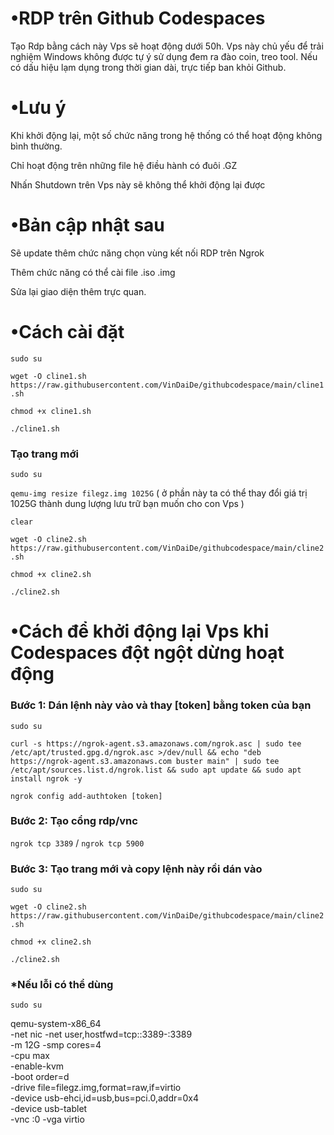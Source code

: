 # •RDP trên Github Codespaces
Tạo Rdp bằng cách này Vps sẽ hoạt động dưới 50h. Vps này chủ yếu để trải nghiệm Windows không được tự ý sử dụng đem ra đào coin, treo tool. Nếu có dấu hiệu lạm dụng trong thời gian dài, trực tiếp ban khỏi Github.
# •Lưu ý
Khi khởi động lại, một số chức năng trong hệ thống có thể hoạt động không bình thường.

Chỉ hoạt động trên những file hệ điều hành có đuôi .GZ

Nhấn Shutdown trên Vps này sẽ không thể khởi động lại được

# •Bản cập nhật sau
Sẽ update thêm chức năng chọn vùng kết nối RDP trên Ngrok

Thêm chức năng có thể cài file .iso .img

Sửa lại giao diện thêm trực quan.
# •Cách cài đặt
```sudo su```

```wget -O cline1.sh https://raw.githubusercontent.com/VinDaiDe/githubcodespace/main/cline1.sh```


```chmod +x cline1.sh```


```./cline1.sh```
### Tạo trang mới
```sudo su```

```qemu-img resize filegz.img 1025G``` ( ở phần này ta có thể thay đổi giá trị 1025G thành dung lượng lưu trữ bạn muốn cho con Vps )

```clear```

```wget -O cline2.sh https://raw.githubusercontent.com/VinDaiDe/githubcodespace/main/cline2.sh```


```chmod +x cline2.sh```


```./cline2.sh```
# •Cách để khởi động lại Vps khi Codespaces đột ngột dừng hoạt động
### Bước 1: Dán lệnh này vào và thay [token] bằng token của bạn
```sudo su```


```curl -s https://ngrok-agent.s3.amazonaws.com/ngrok.asc | sudo tee /etc/apt/trusted.gpg.d/ngrok.asc >/dev/null && echo "deb https://ngrok-agent.s3.amazonaws.com buster main" | sudo tee /etc/apt/sources.list.d/ngrok.list && sudo apt update && sudo apt install ngrok -y```

```ngrok config add-authtoken [token]```
### Bước 2: Tạo cổng rdp/vnc
```ngrok tcp 3389``` /
```ngrok tcp 5900```
### Bước 3: Tạo trang mới và copy lệnh này rồi dán vào
```sudo su``` 

```wget -O cline2.sh https://raw.githubusercontent.com/VinDaiDe/githubcodespace/main/cline2.sh```


```chmod +x cline2.sh```


```./cline2.sh```
### *Nếu lỗi có thể dùng
```sudo su```


qemu-system-x86_64 \
-net nic -net user,hostfwd=tcp::3389-:3389 \
-m 12G -smp cores=4 \
-cpu max \
-enable-kvm \
-boot order=d \
-drive file=filegz.img,format=raw,if=virtio \
-device usb-ehci,id=usb,bus=pci.0,addr=0x4 \
-device usb-tablet \
-vnc :0 -vga virtio

